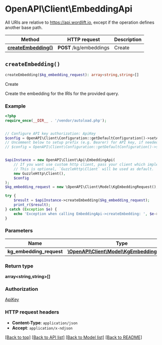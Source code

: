 # OpenAPI\Client\EmbeddingApi

All URIs are relative to https://api.wordlift.io, except if the operation defines another base path.

| Method | HTTP request | Description |
| ------------- | ------------- | ------------- |
| [**createEmbedding()**](EmbeddingApi.md#createEmbedding) | **POST** /kg/embeddings | Create |


## `createEmbedding()`

```php
createEmbedding($kg_embedding_request): array<string,string>[]
```

Create

Create the embedding for the IRIs for the provided query.

### Example

```php
<?php
require_once(__DIR__ . '/vendor/autoload.php');


// Configure API key authorization: ApiKey
$config = OpenAPI\Client\Configuration::getDefaultConfiguration()->setApiKey('Authorization', 'YOUR_API_KEY');
// Uncomment below to setup prefix (e.g. Bearer) for API key, if needed
// $config = OpenAPI\Client\Configuration::getDefaultConfiguration()->setApiKeyPrefix('Authorization', 'Bearer');


$apiInstance = new OpenAPI\Client\Api\EmbeddingApi(
    // If you want use custom http client, pass your client which implements `GuzzleHttp\ClientInterface`.
    // This is optional, `GuzzleHttp\Client` will be used as default.
    new GuzzleHttp\Client(),
    $config
);
$kg_embedding_request = new \OpenAPI\Client\Model\KgEmbeddingRequest(); // \OpenAPI\Client\Model\KgEmbeddingRequest

try {
    $result = $apiInstance->createEmbedding($kg_embedding_request);
    print_r($result);
} catch (Exception $e) {
    echo 'Exception when calling EmbeddingApi->createEmbedding: ', $e->getMessage(), PHP_EOL;
}
```

### Parameters

| Name | Type | Description  | Notes |
| ------------- | ------------- | ------------- | ------------- |
| **kg_embedding_request** | [**\OpenAPI\Client\Model\KgEmbeddingRequest**](../Model/KgEmbeddingRequest.md)|  | |

### Return type

**array<string,string>[]**

### Authorization

[ApiKey](../../README.md#ApiKey)

### HTTP request headers

- **Content-Type**: `application/json`
- **Accept**: `application/x-ndjson`

[[Back to top]](#) [[Back to API list]](../../README.md#endpoints)
[[Back to Model list]](../../README.md#models)
[[Back to README]](../../README.md)
